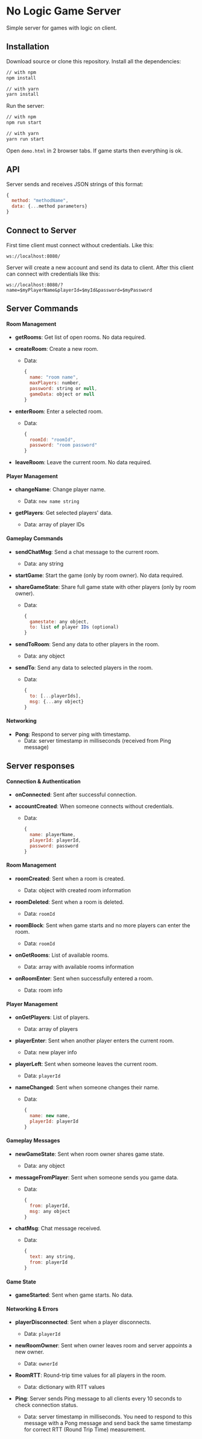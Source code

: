 # No Logic Game Server

Simple server for games with logic on client.

## Installation

Download source or clone this repository.
Install all the dependencies:

```bash
// with npm
npm install

// with yarn
yarn install
```

Run the server:

```bash
// with npm
npm run start

// with yarn
yarn run start
```

Open `demo.html` in 2 browser tabs. If game starts then everything is ok.

## API

Server sends and receives JSON strings of this format:

```js
{
  method: "methodName",
  data: {...method parameters}
}
```

## Connect to Server

First time client must connect without credentials.
Like this:

```
ws://localhost:8080/
```

Server will create a new account and send its data to client.
After this client can connect with credentials like this:

```
ws://localhost:8080/?name=$myPlayerName&playerId=$myId&password=$myPassword
```

## Server Commands

#### Room Management

- **getRooms**: Get list of open rooms. No data required.

- **createRoom**: Create a new room.
  - Data:
    ```js
    {
      name: "room name",
      maxPlayers: number,
      password: string or null,
      gameData: object or null
    }
    ```

- **enterRoom**: Enter a selected room.
  - Data:
    ```js
    {
      roomId: "roomId",
      password: "room password"
    }
    ```

- **leaveRoom**: Leave the current room. No data required.

#### Player Management

- **changeName**: Change player name.
  - Data: `new name string`

- **getPlayers**: Get selected players' data.
  - Data: array of player IDs

#### Gameplay Commands

- **sendChatMsg**: Send a chat message to the current room.
  - Data: any string

- **startGame**: Start the game (only by room owner). No data required.

- **shareGameState**: Share full game state with other players (only by room owner).
  - Data:
    ```js
    {
      gamestate: any object,
      to: list of player IDs (optional)
    }
    ```

- **sendToRoom**: Send any data to other players in the room.
  - Data: any object

- **sendTo**: Send any data to selected players in the room.
  - Data:
    ```js
    {
      to: [...playerIds],
      msg: {...any object}
    }
    ```

#### Networking

- **Pong**: Respond to server ping with timestamp.
  - Data: server timestamp in milliseconds (received from Ping message)

## Server responses

#### Connection & Authentication

- **onConnected**: Sent after successful connection.

- **accountCreated**: When someone connects without credentials.
  - Data:
    ```js
    {
      name: playerName,
      playerId: playerId,
      password: password
    }
    ```

#### Room Management

- **roomCreated**: Sent when a room is created.
  - Data: object with created room information

- **roomDeleted**: Sent when a room is deleted.
  - Data: `roomId`

- **roomBlock**: Sent when game starts and no more players can enter the room.
  - Data: `roomId`

- **onGetRooms**: List of available rooms.
  - Data: array with available rooms information

- **onRoomEnter**: Sent when successfully entered a room.
  - Data: room info

#### Player Management

- **onGetPlayers**: List of players.
  - Data: array of players

- **playerEnter**: Sent when another player enters the current room.
  - Data: new player info

- **playerLeft**: Sent when someone leaves the current room.
  - Data: `playerId`

- **nameChanged**: Sent when someone changes their name.
  - Data:
    ```js
    {
      name: new name,
      playerId: playerId
    }
    ```

#### Gameplay Messages

- **newGameState**: Sent when room owner shares game state.
  - Data: any object

- **messageFromPlayer**: Sent when someone sends you game data.
  - Data:
    ```js
    {
      from: playerId,
      msg: any object
    }
    ```

- **chatMsg**: Chat message received.
  - Data:
    ```js
    {
      text: any string,
      from: playerId
    }
    ```

#### Game State

- **gameStarted**: Sent when game starts. No data.

#### Networking & Errors

- **playerDisconnected**: Sent when a player disconnects.
  - Data: `playerId`

- **newRoomOwner**: Sent when owner leaves room and server appoints a new owner.
  - Data: `ownerId`

- **RoomRTT**: Round-trip time values for all players in the room.
  - Data: dictionary with RTT values

- **Ping**: Server sends Ping message to all clients every 10 seconds to check connection status.
  - Data: server timestamp in milliseconds. You need to respond to this message with a Pong message and send back the same timestamp for correct RTT (Round Trip Time) measurement.
